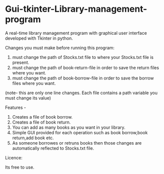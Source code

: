 # Gui-tkinter-Library-management-program
A real-time library management program with graphical user interface developed with Tkinter in python.

Changes you must make before running this program:

  1. must change the path of Stocks.txt file to where your Stocks.txt file is present.
  2. must change the path of book-return-file in order to save the return files where you want. 
  3. must change the path of book-borrow-file in order to save the borrow files where you want. 
  
  (note- this are only one line changes. Each file contains a path variable you must change its value)

Features -

  1. Creates a file of book borrow.
  2. Creates a file of book return.
  3. You can add as many books as you want in your library.
  4. Simple GUI provided for each operation such as book borrow,book return,add book etc.
  5. As someone borrowes or retruns books then those changes are automatically reflected to Stocks.txt file.

Licence:

  Its free to use.
